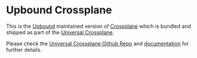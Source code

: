 # Upbound Crossplane

This is the [Upbound] maintained version of [Crossplane] which is bundled and
shipped as part of the [Universal Crossplane].

Please check the [Universal Crossplane Github Repo] and [documentation] for further
details.

<!-- Named links -->
[Upbound]: https://www.upbound.io
[Crossplane]: https://crossplane.io
[Universal Crossplane]: https://www.upbound.io/uxp
[Universal Crossplane Github Repo]: https://github.com/upbound/universal-crossplane
[documentation]: https://cloud.upbound.io/docs/uxp
